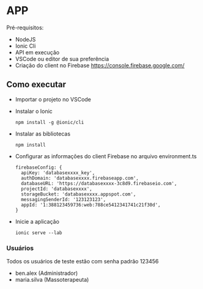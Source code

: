 # APP
Pré-requisitos:
- NodeJS
- Ionic Cli
- API em execução
- VSCode ou editor de sua preferência
- Criação do client no Firebase https://console.firebase.google.com/

## Como executar

- Importar o projeto no VSCode
- Instalar o Ionic
  ```
  npm install -g @ionic/cli
  ```

- Instalar as bibliotecas 
  ```
  npm install
  ```
- Configurar as informações do client Firebase no arquivo environment.ts

  ```
  firebaseConfig: {
    apiKey: 'databasexxxx_key',
    authDomain: 'databasexxxx.firebaseapp.com',
    databaseURL: 'https://databasexxxx-3c8d9.firebaseio.com',
    projectId: 'databasexxxx',
    storageBucket: 'databasexxxx.appspot.com',
    messagingSenderId: '123123123',
    appId: '1:388123459736:web:788ce5412341741c21f30d',
  }
  ```
- Inicie a aplicação 

  ```
  ionic serve --lab
  ```
    
### Usuários 

Todos os usuários de teste estão com senha padrão 123456

- ben.alex (Administrador)
- maria.silva (Massoterapeuta)


